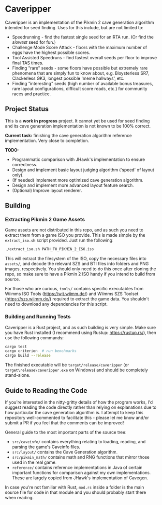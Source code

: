 # Caveripper

Caveripper is an implementation of the Pikmin 2 cave generation algorithm intended for seed finding. Uses for this include, but are not limited to:
- Speedrunning - find the fastest single seed for an RTA run. (Or find the *slowest* seed for fun.)
- Challenge Mode Score Attack - floors with the maximum number of eggs have the highest possible scores.
- Tool Assisted Speedruns - find fastest overall seeds per floor to improve final TAS times.
- Finding "rare" seeds - some floors have possible but extremely rare phenomena that are simply fun to know about, e.g. Bloysterless SR7, Clackerless GK3, longest possible 'meme hallways', etc.
- Finding "interesting" seeds (high number of available bonus treasures, rare layout configurations, difficult score reads, etc.) for community races and practice.

## Project Status

This is a **work in progress** project. It cannot yet be used for seed finding and its cave generation implementation is not known to be 100% correct.

**Current task:** finishing the cave generation algorithm reference implementation. Very close to completion.

**TODO:**
- Programmatic comparison with JHawk's implementation to ensure correctness.
- Design and implement basic layout judging algorithm ('speed' of layout only).
- (If needed) Implement more optimized cave generation algorithm.
- Design and implement more advanced layout feature search.
- (Optional) Improve layout renderer.

## Building

### Extracting Pikmin 2 Game Assets
Game assets are not distributed in this repo, and as such you need to extract them from a game ISO you provide. This is made simple by the `extract_iso.sh` script provided. Just run the following:
```bash
./extract_iso.sh PATH_TO_PIKMIN_2_ISO.iso
```
This will extract the filesystem of the ISO, copy the necessary files into `assets/`, and decode the relevant SZS and BTI files into folders and PNG images, respectively. You should only need to do this once after cloning the repo, so make sure to have a Pikmin 2 ISO handy if you intend to build from source.

For those who are curious, `tools/` contains specific executables from Wiimms ISO Tools (https://wit.wiimm.de/) and Wiimms SZS Toolset (https://szs.wiimm.de/) required to extract the game data. You shouldn't need to download any dependencies for this script.

### Building and Running Tests
Caveripper is a Rust project, and as such building is very simple. Make sure you have Rust installed (I recommend using Rustup: https://rustup.rs/), then use the following commands:
```bash
cargo test
cargo criterion  # run benchmarks
cargo build --release
```
The finished executable will be `target/release/caveripper` (or `target\release\caveripper.exe` on Windows) and should be completely stand-alone.

## Guide to Reading the Code
If you're interested in the nitty-gritty details of how the program works, I'd suggest reading the code directly rather than relying on explanations due to how particular the cave generation algorithm is. I attempt to keep this repository well-commented to facilitate this - please let me know and/or submit a PR if you feel that the comments can be improved!

General guide to the most important parts of the source tree:
- `src/caveinfo/` contains everything relating to loading, reading, and parsing the game's Caveinfo files.
- `src/layout/` contains the Cave Generation algorithm.
- `src/pikmin_math/` contains math and RNG functions that mirror those used in the real game.
- `reference/` contains reference implementations in Java of certain important functions for comparison against my own implementations. These are largely copied from JHawk's implementation of Cavegen.

In case you're not familiar with Rust, `mod.rs` inside a folder is the main source file for code in that module and you should probably start there when reading.

